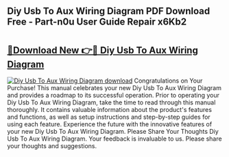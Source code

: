 ## Diy Usb To Aux Wiring Diagram PDF Download Free - Part-n0u User Guide Repair x6Kb2

# <h2><a href="http://dfnx98.blite.top/?on=Diy+Usb+To+Aux+Wiring+Diagram">🔗Download New 👉🔴 Diy Usb To Aux Wiring Diagram</a></h2>

[![Diy Usb To Aux Wiring Diagram download](https://i.imgur.com/lujVjoI.png)](http://dfnx98.blite.top/?on=Diy+Usb+To+Aux+Wiring+Diagram)
Congratulations on Your Purchase! This manual celebrates your new Diy Usb To Aux Wiring Diagram and provides a roadmap to its successful operation. Prior to operating your Diy Usb To Aux Wiring Diagram, take the time to read through this manual thoroughly. It contains valuable information about the product's features and functions, as well as setup instructions and step-by-step guides for using each feature. Experience the future with the innovative features of your new Diy Usb To Aux Wiring Diagram. Please Share Your Thoughts Diy Usb To Aux Wiring Diagram. Your feedback is invaluable to us. Please share your thoughts and suggestions.
